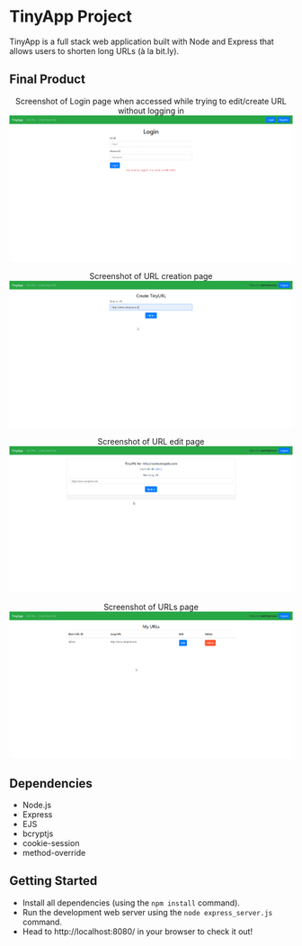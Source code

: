 # TinyApp Project

TinyApp is a full stack web application built with Node and Express that allows users to shorten long URLs (à la bit.ly).

## Final Product

<p align="center">
  Screenshot of Login page when accessed while trying to edit/create URL without logging in
  <br>
  <img src="https://github.com/WillWSmith/tinyapp/blob/master/docs/login-reqs.png?raw=true" alt="Screenshot of Login page">
</p>

<p align="center">
  Screenshot of URL creation page
  <br>
  <img src="https://github.com/WillWSmith/tinyapp/blob/master/docs/create-url.png?raw=true" alt="Screenshot of URL creation page">
</p>

<p align="center">
  Screenshot of URL edit page
  <br>
  <img src="https://github.com/WillWSmith/tinyapp/blob/master/docs/url-edit.png?raw=true" alt="Screenshot of URL edit page">
</p>

<p align="center">
  Screenshot of URLs page
  <br>
  <img src="https://github.com/WillWSmith/tinyapp/blob/master/docs/urls-page.png?raw=true" alt="Screenshot of URLs page">
</p>

## Dependencies

- Node.js
- Express
- EJS
- bcryptjs
- cookie-session
- method-override

## Getting Started

- Install all dependencies (using the `npm install` command).
- Run the development web server using the `node express_server.js` command.
- Head to http://localhost:8080/ in your browser to check it out!
